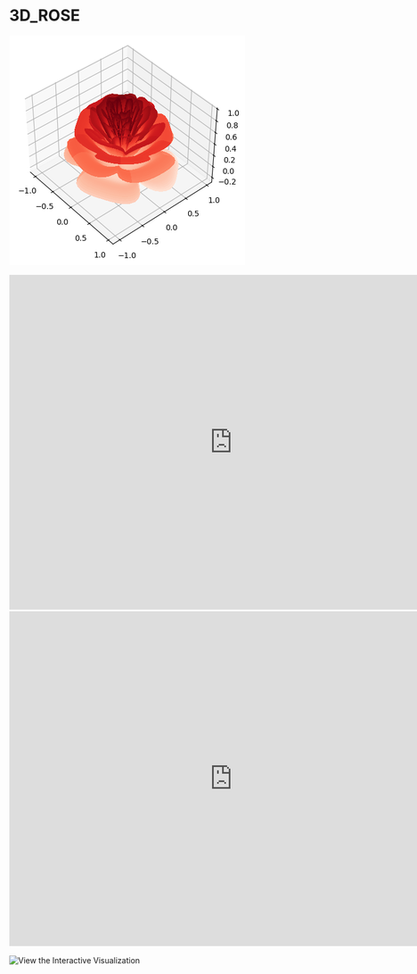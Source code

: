# 3D_ROSE
![](https://github.com/ashanjayamal/3D_ROSE/blob/02ca3cfa583dc107aa4e9eb70044c11b647b648f/output.png)



<iframe src="https://3d-rose-ashan.netlify.app" width="800" height="600" frameborder="0"></iframe>

<iframe src="https://ashanjayamal.github.io/3D_ROSE" width="800" height="600" frameborder="0"></iframe>

![View the Interactive Visualization](https://3d-rose-ashan.netlify.app)

